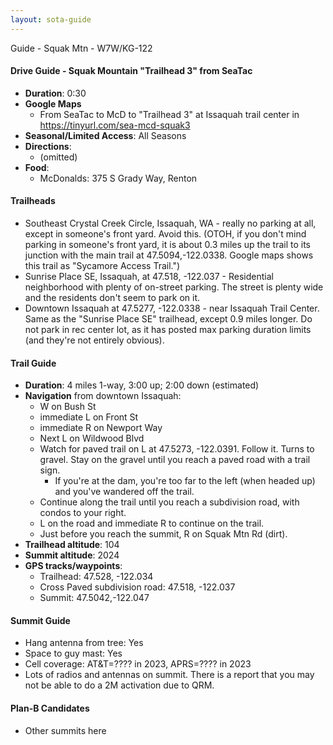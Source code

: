 ```yaml
---
layout: sota-guide
---
```

Guide - Squak Mtn - W7W/KG-122

#### Drive Guide - Squak Mountain "Trailhead 3" from SeaTac

* **Duration**: 0:30
* **Google Maps** 
    * From SeaTac to McD to "Trailhead 3" at Issaquah trail center in https://tinyurl.com/sea-mcd-squak3
* **Seasonal/Limited Access**: All Seasons
* **Directions**:
    * (omitted)
* **Food**: 
    * McDonalds: 375 S Grady Way, Renton

#### Trailheads

* Southeast Crystal Creek Circle, Issaquah, WA - really no parking at all, except in someone's front yard. Avoid this. (OTOH, if you don't mind parking in someone's front yard, it is about 0.3 miles up the trail to its junction with the main trail at 47.5094,-122.0338.  Google maps shows this trail as "Sycamore Access Trail.")
* Sunrise Place SE, Issaquah, at 47.518, -122.037 - Residential neighborhood with plenty of on-street parking. The street is plenty wide and the residents don't seem to park on it.
* Downtown Issaquah at 47.5277, -122.0338 - near Issaquah Trail Center. Same as the "Sunrise Place SE" trailhead, except 0.9 miles longer. Do not park in rec center lot, as it has posted max parking duration limits (and they're not entirely obvious).

#### Trail Guide

* **Duration**: 4 miles 1-way, 3:00 up; 2:00 down (estimated)
* **Navigation** from downtown Issaquah: 
    * W on Bush St
    * immediate L on Front St
    * immediate R on Newport Way
    * Next L on Wildwood Blvd
    * Watch for paved trail on L at 47.5273, -122.0391. Follow it. Turns to gravel. Stay on the gravel until you reach a paved road with a trail sign.
      * If you're at the dam, you're too far to the left (when headed up) and you've wandered off the trail.
    * Continue along the trail until you reach a subdivision road, with condos to your right.
    * L on the road and immediate R to continue on the trail.
    * Just before you reach the summit, R on Squak Mtn Rd (dirt).
* **Trailhead altitude**: 104
* **Summit altitude**: 2024
* **GPS tracks/waypoints**:
    * Trailhead: 47.528, -122.034
    * Cross Paved subdivision road: 47.518, -122.037
    * Summit: 47.5042,-122.047

#### Summit Guide

* Hang antenna from tree: Yes
* Space to guy mast: Yes
* Cell coverage: AT&T=???? in 2023, APRS=???? in 2023
* Lots of radios and antennas on summit. There is a report that you may not be able to do a 2M activation due to QRM.

#### Plan-B Candidates

* Other summits here

